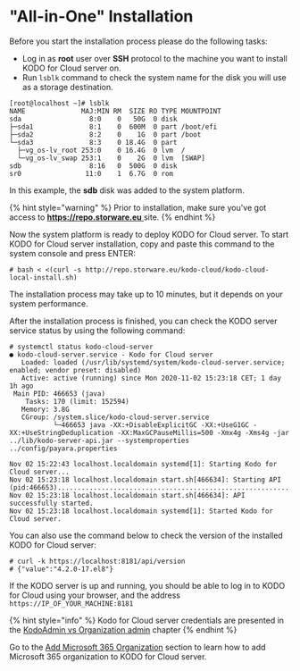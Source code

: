 # "All-in-One" Installation

Before you start the installation process please do the following tasks:

* Log in as **root** user over **SSH** protocol to the machine you want to install KODO for Cloud server on.
* Run `lsblk` command to check the system name for the disk you will use as a storage destination.  

```text
[root@localhost ~]# lsblk
NAME              MAJ:MIN RM  SIZE RO TYPE MOUNTPOINT
sda                 8:0    0   50G  0 disk
├─sda1              8:1    0  600M  0 part /boot/efi
├─sda2              8:2    0    1G  0 part /boot
└─sda3              8:3    0 18.4G  0 part
  ├─vg_os-lv_root 253:0    0 16.4G  0 lvm  /
  └─vg_os-lv_swap 253:1    0    2G  0 lvm  [SWAP]
sdb                 8:16   0  500G  0 disk
sr0                11:0    1  6.7G  0 rom
```

In this example, the **sdb** disk was added to the system platform.

{% hint style="warning" %}
Prior to installation, make sure you've got access to [**https://repo.storware.eu** ](http://repo.storware.eu)site.
{% endhint %}

Now the system platform is ready to deploy KODO for Cloud server. To start KODO for Cloud server installation, copy and paste this command to the system console and press ENTER:

```text
# bash < <(curl -s http://repo.storware.eu/kodo-cloud/kodo-cloud-local-install.sh)
```

The installation process may take up to 10 minutes, but it depends on your system performance.

After the installation process is finished, you can check the KODO server service status by using the following command:

```text
# systemctl status kodo-cloud-server
● kodo-cloud-server.service - Kodo for Cloud server
   Loaded: loaded (/usr/lib/systemd/system/kodo-cloud-server.service; enabled; vendor preset: disabled)
   Active: active (running) since Mon 2020-11-02 15:23:18 CET; 1 day 1h ago
 Main PID: 466653 (java)
    Tasks: 170 (limit: 152594)
   Memory: 3.8G
   CGroup: /system.slice/kodo-cloud-server.service
           └─466653 java -XX:+DisableExplicitGC -XX:+UseG1GC -XX:+UseStringDeduplication -XX:MaxGCPauseMillis=500 -Xmx4g -Xms4g -jar ../lib/kodo-server-api.jar --systemproperties ../config/payara.properties

Nov 02 15:22:43 localhost.localdomain systemd[1]: Starting Kodo for Cloud server...
Nov 02 15:23:18 localhost.localdomain start.sh[466634]: Starting API (pid:466653).............................................................................................................................>
Nov 02 15:23:18 localhost.localdomain start.sh[466634]: API successfully started.
Nov 02 15:23:18 localhost.localdomain systemd[1]: Started Kodo for Cloud server.

```

You can also use the command below to check the version of the installed KODO for Cloud server:

```text
# curl -k https://localhost:8181/api/version
# {"value":"4.2.0-17.el8"}
```

If the KODO server is up and running, you should be able to log in to KODO for Cloud using your browser, and the address `https://IP_OF_YOUR_MACHINE:8181`

{% hint style="info" %}
Kodo for Cloud server credentials are presented in the [KodoAdmin vs Organization admin](https://storware.gitbook.io/kodo-for-cloud-office365/deployment/initial-configuration/kodoadmin-vs-kodo-organization-admin) chapter 
{% endhint %}

Go to the [Add Microsoft 365 Organization](add-microsoft-365-organization.md) section to learn how to add Microsoft 365 organization to KODO for Cloud server.

